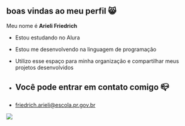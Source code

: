 ## boas vindas ao meu perfil 😸

Meu nome é **Arieli Friedrich**

- Estou estudando no Alura 
- Estou me desenvolvendo na linguagem de programação
- Utilizo esse espaço para minha organização e compartilhar meus projetos desenvolvidos

- ## Você pode entrar em contato comigo 📪

- friedrich.arieli@escola.pr.gov.br



![](https://media1.tenor.com/m/w6NFeqFLzroAAAAd/el-gato-el-gato-cat-meme.gif)
